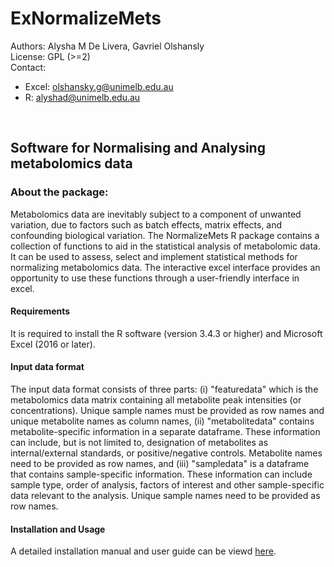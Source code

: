# ExNormalizeMets

Authors: Alysha M De Livera, Gavriel Olshansly <br />
License: GPL (>=2) <br />
Contact: <br />
* Excel: olshansky.g@unimelb.edu.au
* R: alyshad@unimelb.edu.au

<br />

## Software for Normalising and Analysing metabolomics data


### About the package:

Metabolomics data are inevitably subject to a component of unwanted variation, due to factors such as batch effects, matrix effects, and confounding biological variation. The NormalizeMets R package contains a collection of functions to aid in the statistical analysis of metabolomic data. It can be used to assess, select and implement statistical methods for normalizing metabolomics data. The interactive excel interface provides an opportunity to use these functions through a user-friendly interface in excel.

#### Requirements
It is required to install the R software (version 3.4.3 or higher) and Microsoft Excel (2016 or later).

#### Input data format

The input data format consists of three parts: (i) "featuredata" which is the metabolomics data matrix containing all metabolite peak intensities (or concentrations). Unique sample names must be provided as row names and unique metabolite names as column names, (ii) "metabolitedata" contains metabolite-specific information in a separate dataframe. These information can include, but is not limited to, designation of metabolites as internal/external standards, or positive/negative controls. Metabolite names need to be provided as row names, and (iii) "sampledata" is a dataframe that contains sample-specific information. These information can include sample type, order of analysis, factors of interest and other sample-specific data relevant to the analysis. Unique sample names need to be provided as row names.

#### Installation and Usage

A detailed installation manual and user guide can be viewd [here]({{proj.docs}}/ExNormalizeMets_manual.1.pdf).




